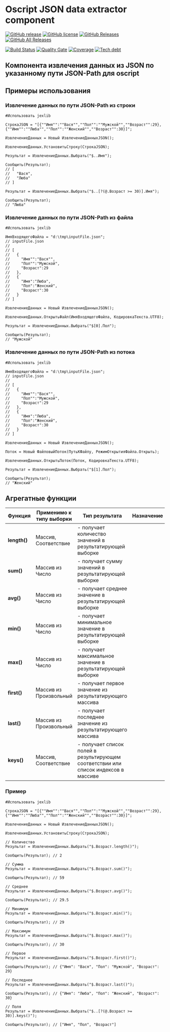# Oscript JSON data extractor component

[![GitHub release](https://img.shields.io/github/release/ArKuznetsov/jexlib.svg?style=flat-square)](https://github.com/ArKuznetsov/jexlib/releases)
[![GitHub license](https://img.shields.io/github/license/ArKuznetsov/jexlib.svg?style=flat-square)](https://github.com/ArKuznetsov/jexlib/blob/master/LICENSE)
[![GitHub Releases](https://img.shields.io/github/downloads/ArKuznetsov/jexlib/latest/total?style=flat-square)](https://github.com/ArKuznetsov/jexlib/releases)
[![GitHub All Releases](https://img.shields.io/github/downloads/ArKuznetsov/jexlib/total?style=flat-square)](https://github.com/ArKuznetsov/jexlib/releases)

[![Build Status](https://img.shields.io/github/workflow/status/ArKuznetsov/jexlib/%D0%9A%D0%BE%D0%BD%D1%82%D1%80%D0%BE%D0%BB%D1%8C%20%D0%BA%D0%B0%D1%87%D0%B5%D1%81%D1%82%D0%B2%D0%B0)](https://github.com/arkuznetsov/jexlib/actions/)
[![Quality Gate](https://open.checkbsl.org/api/project_badges/measure?project=jexlib&metric=alert_status)](https://open.checkbsl.org/dashboard/index/jexlib)
[![Coverage](https://open.checkbsl.org/api/project_badges/measure?project=jexlib&metric=coverage)](https://open.checkbsl.org/dashboard/index/jexlib)
[![Tech debt](https://open.checkbsl.org/api/project_badges/measure?project=jexlib&metric=sqale_index)](https://open.checkbsl.org/dashboard/index/jexlib)

## Компонента извлечения данных из JSON по указанному пути JSON-Path для oscript

## Примеры использования

### Извлечение данных по пути JSON-Path из строки

```bsl
#Использовать jexlib

СтрокаJSON = "[{""Имя"":""Вася"",""Пол"":""Мужской"",""Возраст"":29},{""Имя"":""Люба"",""Пол"":""Женский"",""Возраст"":30}]";

ИзвлечениеДанных = Новый ИзвлечениеДанныхJSON();

ИзвлечениеДанных.УстановитьСтроку(СтрокаJSON);

Результат = ИзвлечениеДанных.Выбрать("$..Имя");

Сообщить(Результат);
// [
//   "Вася",
//   "Люба"
// ]

Результат = ИзвлечениеДанных.Выбрать("$..[?(@.Возраст >= 30)].Имя");

Сообщить(Результат);
// "Люба"

```

### Извлечение данных по пути JSON-Path из файла

```bsl
#Использовать jexlib

ИмяВходящегоФайла = "d:\tmp\inputFile.json";
// inputFile.json
//
// [
//   {
//     "Имя"":"Вася"",
//     "Пол"":"Мужской",
//     "Возраст":29
//   },
//   {
//     "Имя":"Люба",
//     "Пол":"Женский",
//     "Возраст":30
//   }
// ]

ИзвлечениеДанных = Новый ИзвлечениеДанныхJSON();

ИзвлечениеДанных.ОткрытьФайл(ИмяВходящегоФайла, КодировкаТекста.UTF8);

Результат = ИзвлечениеДанных.Выбрать("$[0].Пол");

Сообщить(Результат);
// "Мужской"

```

### Извлечение данных по пути JSON-Path из потока

```bsl
#Использовать jexlib

ИмяВходящегоФайла = "d:\tmp\inputFile.json";
// inputFile.json
//
// [
//   {
//     "Имя"":"Вася"",
//     "Пол"":"Мужской",
//     "Возраст":29
//   },
//   {
//     "Имя":"Люба",
//     "Пол":"Женский",
//     "Возраст":30
//   }
// ]

ИзвлечениеДанных = Новый ИзвлечениеДанныхJSON();

Поток = Новый ФайловыйПоток(ПутьКФайлу, РежимОткрытияФайла.Открыть);

ИзвлечениеДанных.ОткрытьПоток(Поток, КодировкаТекста.UTF8);

Результат = ИзвлечениеДанных.Выбрать("$[1].Пол");

Сообщить(Результат);
// "Женский"

```

## Агрегатные функции


| **Функция** | **Применимо к типу выборки** | **Тип результата** | **Назначение** |
|-|-|-|-|
| **length()** | Массив, Соответствие | - получает количество значений в результатирующей выборке |
| **sum()** | Массив из Число | - получает сумму значений в результатирующей выборке |
| **avg()** | Массив из Число | - получает среднее значение в результатирующей выборке |
| **min()** | Массив из Число | - получает минимальное значение в результатирующей выборке |
| **max()** | Массив из Число | - получает максимальное значение в результатирующей выборке |
| **first()** | Массив из Произвольный | - получает первое значение из результатирующего массива |
| **last()** | Массив из Произвольный | - получает последнее значение из результатирующего массива |
| **keys()** | Массив, Соответствие | - получает список полей в результирующем соответствии или список индексов в массиве |

### Пример

```bsl
#Использовать jexlib

СтрокаJSON = "[{""Имя"":""Вася"",""Пол"":""Мужской"",""Возраст"":29},{""Имя"":""Люба"",""Пол"":""Женский"",""Возраст"":30}]";

ИзвлечениеДанных = Новый ИзвлечениеДанныхJSON();

ИзвлечениеДанных.УстановитьСтроку(СтрокаJSON);

// Количество
Результат = ИзвлечениеДанных.Выбрать("$.Возраст.length()");

Сообщить(Результат); // 2

// Сумма
Результат = ИзвлечениеДанных.Выбрать("$.Возраст.sum()");

Сообщить(Результат); // 59

// Среднее
Результат = ИзвлечениеДанных.Выбрать("$.Возраст.avg()");

Сообщить(Результат); // 29.5

// Минимум
Результат = ИзвлечениеДанных.Выбрать("$.Возраст.min()");

Сообщить(Результат); // 29

// Максимум
Результат = ИзвлечениеДанных.Выбрать("$.Возраст.max()");

Сообщить(Результат); // 30

// Первое
Результат = ИзвлечениеДанных.Выбрать("$.Возраст.first()");

Сообщить(Результат); // {"Имя": "Вася", "Пол": "Мужской", "Возраст": 29}

// Последнее
Результат = ИзвлечениеДанных.Выбрать("$.Возраст.last()");

Сообщить(Результат); // {"Имя": "Люба", "Пол": "Женский", "Возраст": 30}

// Поля
Результат = ИзвлечениеДанных.Выбрать("$..[?(@.Возраст >= 30)].keys()");

Сообщить(Результат); // ["Имя", "Пол", "Возраст"]

```

